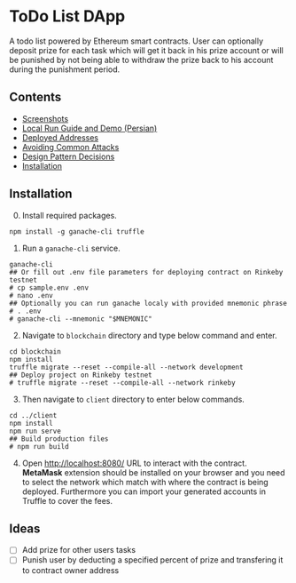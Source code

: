 # ToDo List DApp
A todo list powered by Ethereum smart contracts. User can optionally deposit prize for each task which will get it back in his prize account or will be punished by not being able to withdraw the prize back to his account during the punishment period.

## Contents
- [Screenshots](docs/screenshots.md)
- [Local Run Guide and Demo (Persian)](https://youtu.be/k96jPQ0F7Ww)
- [Deployed Addresses](docs/deployed_addresses.txt)
- [Avoiding Common Attacks](docs/avoiding_common_attacks.md)
- [Design Pattern Decisions](docs/design_pattern_decisions.md)
- [Installation](#installation)

## Installation
0. Install required packages.
```
npm install -g ganache-cli truffle
```
1. Run a `ganache-cli` service.
```
ganache-cli
## Or fill out .env file parameters for deploying contract on Rinkeby testnet
# cp sample.env .env
# nano .env
## Optionally you can run ganache localy with provided mnemonic phrase
# . .env
# ganache-cli --mnemonic "$MNEMONIC"
```
2. Navigate to `blockchain` directory and type below command and enter.
```
cd blockchain
npm install
truffle migrate --reset --compile-all --network development
## Deploy project on Rinkeby testnet
# truffle migrate --reset --compile-all --network rinkeby
```
3. Then navigate to `client` directory to enter below commands.
```
cd ../client
npm install
npm run serve
## Build production files
# npm run build
```
4. Open [http://localhost:8080/](http://localhost:8080/) URL to interact with the contract. **MetaMask** extension should be installed on your browser and you need to select the network which match with where the contract is being deployed. Furthermore you can import your generated accounts in Truffle to cover the fees.

## Ideas
- [ ] Add prize for other users tasks
- [ ] Punish user by deducting a specified percent of prize and transfering it to contract owner address